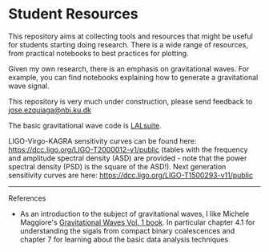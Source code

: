 # Student Resources

This repository aims at collecting tools and resources that might be useful for students starting doing research. 
There is a wide range of resources, from practical notebooks to best practices for plotting.

Given my own research, there is an emphasis on gravitational waves. For example, you can find notebooks explaining how to generate a gravitational wave signal.

This repository is very much under construction, please send feedback to jose.ezquiaga@nbi.ku.dk

The basic gravitational wave code is [LALsuite](https://docs.ligo.org/lscsoft/lalsuite/lalsimulation/index.html).

LIGO-Virgo-KAGRA sensitivity curves can be found here: https://dcc.ligo.org/LIGO-T2000012-v1/public (tables with the frequency and amplitude spectral density (ASD) are provided - note that the power spectral density (PSD) is the square of the ASD!). Next generation sensitivity curves are here: https://dcc.ligo.org/LIGO-T1500293-v11/public

---
References

- As an introduction to the subject of gravitational waves, I like Michele Maggiore's [Gravitational Waves Vol. 1 book](https://global.oup.com/academic/product/gravitational-waves-9780198570745?cc=dk&lang=en&). In particular chapter 4.1 for understanding the sigals from compact binary coalescences and chapter 7 for learning about the basic data analysis techniques
